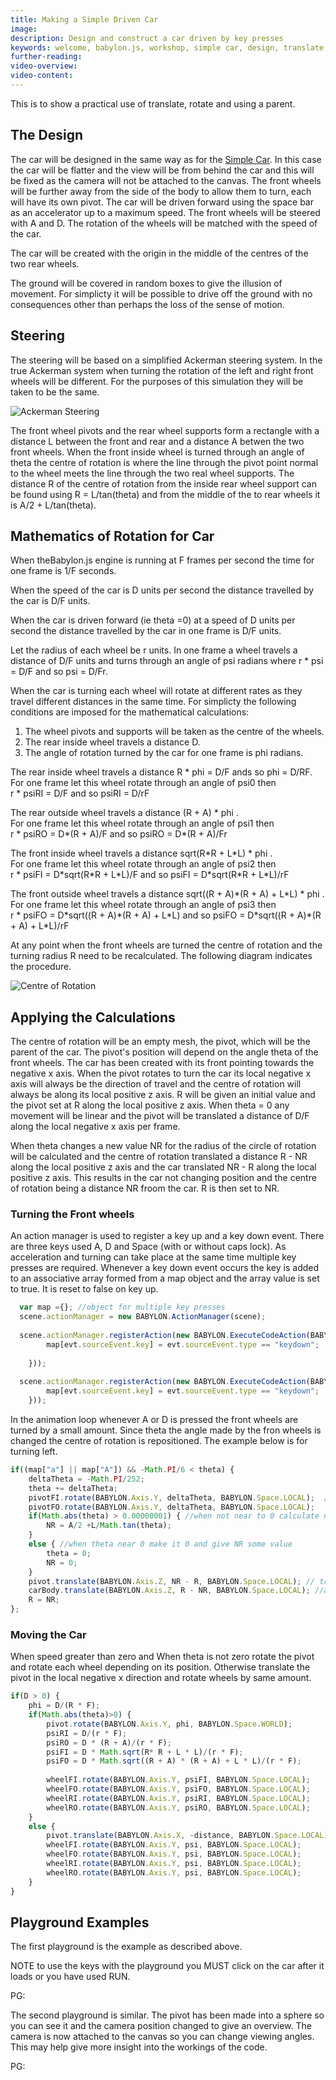 ```yaml
---
title: Making a Simple Driven Car
image: 
description: Design and construct a car driven by key presses
keywords: welcome, babylon.js, workshop, simple car, design, translate, rotate, parent
further-reading:
video-overview:
video-content:
---
```


This is to show a practical use of translate, rotate and using a parent.

## The Design

The car will be designed in the same way as for the [Simple Car](/guidedLearning/workshop/Car_Path). In this case the car will be flatter and the view will be from behind 
the car and this will be fixed as the camera will not be attached to the canvas. The front wheels will be further away from the side of the body 
to allow them to turn, each will have its own pivot. The car will be driven forward using the space bar as an accelerator up to a maximum speed. 
The front wheels will be steered with A and D. The rotation of the wheels will be matched with the speed of the car. 

The car will be created with the origin in the middle of the centres of the two rear wheels.

The ground will be covered in random boxes to give the illusion of movement. For simplicty it will be possible to drive off the ground with 
no consequences other than perhaps the loss of the sense of motion. 

## Steering

The steering will be based on a simplified Ackerman steering system. In the true Ackerman system when turning 
the rotation of the left and right front wheels will be different. For the purposes of this simulation they will 
be taken to be the same.

![Ackerman Steering](/img/samples/ackerman.jpg)

The front wheel pivots and the rear wheel supports form a rectangle with a distance L between the front and rear and a distance A 
betwen the two front wheels. When the front inside wheel is turned through an angle of theta the centre of rotation is where the 
line through the pivot point normal to the wheel meets the line through the two real wheel supports. 
The distance R of the centre of rotation from the inside rear wheel support can be found using R = L/tan(theta) and from the middle 
of the to rear wheels it is A/2 + L/tan(theta).

## Mathematics of Rotation for Car

When theBabylon.js engine is running at F frames per second the time for one frame is 1/F seconds.

When the speed of the car is D units per second the distance travelled by the car is D/F units. 

When the car is driven forward (ie theta =0) at a speed of D units per second the distance travelled by the car in one frame is D/F units.

Let the radius of each wheel be r units. In one frame a wheel travels a distance of D/F units and turns through an angle of psi radians 
where r * psi = D/F and so psi = D/Fr.


When the car is turning each wheel will rotate at different rates as they travel different distances in the same time. For simplicty the following 
conditions are imposed for the mathematical calculations:

1. The wheel pivots and supports will be taken as the centre of the wheels.
2. The rear inside wheel travels a distance D.
3. The angle of rotation turned by the car for one frame is phi radians.

The rear inside wheel travels a distance R * phi = D/F ands so phi = D/RF.  
For one frame let this wheel rotate through an angle of psi0 then  
r * psiRI = D/F and so psiRI = D/rF

The rear outside wheel travels a distance (R + A) * phi .  
For one frame let this wheel rotate through an angle of psi1 then  
r * psiRO = D\*(R + A)/F and so psiRO = D*(R + A)/Fr

The front inside wheel travels a distance sqrt(R\*R + L\*L) * phi .  
For one frame let this wheel rotate through an angle of psi2 then  
r * psiFI =  D\*sqrt(R\*R + L\*L)/F and so psiFI = D*sqrt(R\*R + L\*L)/rF

The front outside wheel travels a distance sqrt((R + A)\*(R + A) + L\*L) * phi .  
For one frame let this wheel rotate through an angle of psi3 then  
r * psiFO =  D\*sqrt((R + A)\*(R + A) + L\*L) and so psiFO = D\*sqrt((R + A)\*(R + A) + L\*L)/rF

At any point when the front wheels are turned the centre of rotation and the turning radius R need to be recalculated. 
The following diagram indicates the procedure.

![Centre of Rotation](/img/samples/car3.jpg)

## Applying the Calculations

The centre of rotation will be an empty mesh, the pivot, which will be the parent of the car. The pivot's position 
will depend on the angle theta of the front wheels. The car has been created with its front pointing towards the negative x axis. 
When the pivot rotates to turn the car its local negative x axis will always be the direction of travel and the centre of rotation 
will always be along its local positive z axis. 
R will be given an initial value and the pivot set at R along the local positive z axis. When theta = 0 any movement will be linear and the pivot will 
be translated a distance of D/F along the local negative x axis per frame.

When theta changes a new value NR for the radius of the circle of rotation will be calculated and the centre of rotation translated a distance 
R - NR along the local positive z axis and the car translated NR - R along the local positive z axis. This results in the car not changing position 
and the centre of rotation being a distance NR froom the car. R is then set to NR.

### Turning the Front wheels

An action manager is used to register a key up and a key down event. There are three keys used A, D and Space (with or without caps lock). 
As acceleration and turning can take place at the same time multiple key presses are required. Whenever a key down event occurs the key is added to 
an associative array formed from a map object and the array value is set to true. It is reset to false on key up.

```javascript
  var map ={}; //object for multiple key presses
  scene.actionManager = new BABYLON.ActionManager(scene);
 
  scene.actionManager.registerAction(new BABYLON.ExecuteCodeAction(BABYLON.ActionManager.OnKeyDownTrigger, function (evt) {								
		map[evt.sourceEvent.key] = evt.sourceEvent.type == "keydown";
		
	}));
	
  scene.actionManager.registerAction(new BABYLON.ExecuteCodeAction(BABYLON.ActionManager.OnKeyUpTrigger, function (evt) {								
		map[evt.sourceEvent.key] = evt.sourceEvent.type == "keydown";
	}));
```

In the animation loop whenever A or D is pressed the front wheels are turned by a small amount. Since theta the angle made by the fron wheels 
is changed the centre of rotation is repositioned. The example below is for turning left.

```javascript
if((map["a"] || map["A"]) && -Math.PI/6 < theta) {
	deltaTheta = -Math.PI/252;
	theta += deltaTheta;
	pivotFI.rotate(BABYLON.Axis.Y, deltaTheta, BABYLON.Space.LOCAL);  //turn front wheels 
	pivotFO.rotate(BABYLON.Axis.Y, deltaTheta, BABYLON.Space.LOCAL);
	if(Math.abs(theta) > 0.00000001) { //when not near to 0 calculate new radius of rotation
		NR = A/2 +L/Math.tan(theta);	
	}
	else { //when theta near 0 make it 0 and give NR some value
		theta = 0;
		NR = 0;
	}
	pivot.translate(BABYLON.Axis.Z, NR - R, BABYLON.Space.LOCAL); // translate pivot to centre of rotation from current position
	carBody.translate(BABYLON.Axis.Z, R - NR, BABYLON.Space.LOCAL); //as this translation will move the car translate it back to where it was
	R = NR;							
}; 
```

### Moving the Car

When speed greater than zero and When theta is not zero rotate the pivot and rotate each wheel depending on its position. Otherwise translate the pivot in the local negative x direction 
and rotate wheels by same amount.

```javascript
if(D > 0) {
	phi = D/(R * F);
	if(Math.abs(theta)>0) {	 
	 	pivot.rotate(BABYLON.Axis.Y, phi, BABYLON.Space.WORLD);
		psiRI = D/(r * F);
		psiRO = D * (R + A)/(r * F);
		psiFI = D * Math.sqrt(R* R + L * L)/(r * F);
		psiFO = D * Math.sqrt((R + A) * (R + A) + L * L)/(r * F);
		
		wheelFI.rotate(BABYLON.Axis.Y, psiFI, BABYLON.Space.LOCAL); 
		wheelFO.rotate(BABYLON.Axis.Y, psiFO, BABYLON.Space.LOCAL);
		wheelRI.rotate(BABYLON.Axis.Y, psiRI, BABYLON.Space.LOCAL);
		wheelRO.rotate(BABYLON.Axis.Y, psiRO, BABYLON.Space.LOCAL);
 	}
 	else {
	 	pivot.translate(BABYLON.Axis.X, -distance, BABYLON.Space.LOCAL);
		wheelFI.rotate(BABYLON.Axis.Y, psi, BABYLON.Space.LOCAL); 
		wheelFO.rotate(BABYLON.Axis.Y, psi, BABYLON.Space.LOCAL);
		wheelRI.rotate(BABYLON.Axis.Y, psi, BABYLON.Space.LOCAL);
		wheelRO.rotate(BABYLON.Axis.Y, psi, BABYLON.Space.LOCAL);
 	}
}
```

## Playground Examples

The first playground is the example as described above.

NOTE to use the keys with the playground you MUST click on the car after it loads or you have used RUN.

PG: <Playground id="#102TBD#31" title="Driven Car" description="View behind the car."/>

The second playground is similar. The pivot has been made into a sphere so you can see it and the camera position changed to give 
an overview. The camera is now attached to the canvas so you can change viewing angles. This may help give more insight into 
the workings of the code.

PG: <Playground id="" title="Driven Car Overview" description="Visible pivot and flexible camera view"/>




